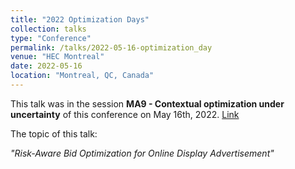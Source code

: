 ```yaml
---
title: "2022 Optimization Days"
collection: talks
type: "Conference"
permalink: /talks/2022-05-16-optimization_day
venue: "HEC Montreal"
date: 2022-05-16
location: "Montreal, QC, Canada"
---
```


This talk was in the session **MA9 - Contextual optimization under uncertainty** of this conference on May 16th, 2022. [Link](https://symposia.gerad.ca/jopt2022/en/schedule?slot_id=2000)


The topic of this talk:

*"Risk-Aware Bid Optimization for Online Display Advertisement"*
